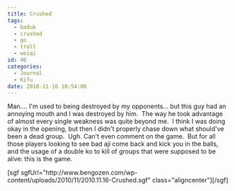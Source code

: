 ```yaml
---
title: Crushed
tags:
  - baduk
  - crushed
  - go
  - troll
  - weiqi
id: 46
categories:
  - Journal
  - Kifu
date: 2010-11-16 10:54:00
---
```


Man.... I'm used to being destroyed by my opponents... but this guy had an annoying mouth and I was destroyed by him.  The way he took advantage of almost every single weakness was quite beyond me.  I think I was doing okay in the opening, but then I didn't properly chase down what should've been a dead group.  Ugh. Can't even comment on the game.  But for all those players looking to see bad aji come back and kick you in the balls, and the usage of a double ko to kill of groups that were supposed to be alive: this is the game.

<!--more-->
<div>[sgf sgfUrl="http://www.bengozen.com/wp-content/uploads/2010/11/2010.11.16-Crushed.sgf" class="aligncenter"][/sgf]</div>